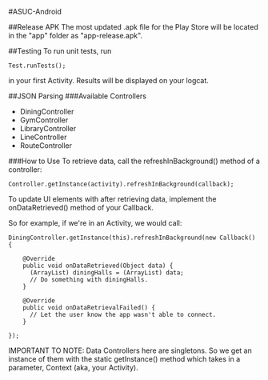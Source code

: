 #ASUC-Android

##Release APK
The most updated .apk file for the Play Store will be located in the "app" folder as "app-release.apk".

##Testing
To run unit tests, run
```
Test.runTests();
```
in your first Activity. Results will be displayed on your logcat.

##JSON Parsing
###Available Controllers
  - DiningController
  - GymController
  - LibraryController
  - LineController
  - RouteController

###How to Use
To retrieve data, call the refreshInBackground() method of a controller: 
```
Controller.getInstance(activity).refreshInBackground(callback);
```

To update UI elements with after retrieving data, implement the onDataRetrieved() method of your Callback.

So for example, if we're in an Activity, we would call:
```
DiningController.getInstance(this).refreshInBackground(new Callback() {
    
    @Override
    public void onDataRetrieved(Object data) {
      (ArrayList) diningHalls = (ArrayList) data;
      // Do something with diningHalls.
    }
    
    @Override
    public void onDataRetrievalFailed() {
      // Let the user know the app wasn't able to connect.
    }
    
});
```

IMPORTANT TO NOTE: Data Controllers here are singletons. So we get an instance of them with the static getInstance() method which takes in a parameter, Context (aka, your Activity).
